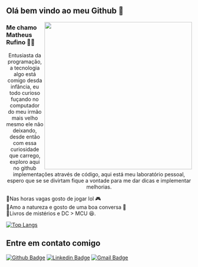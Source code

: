 ## Olá bem vindo ao meu Github 👋


<img align="right" width="400" height="400" src="https://i.imgur.com/orFHG7V.png">
 
 
### Me chamo Matheus Rufino 👨‍💻

<p style="text-align:center">
Entusiasta da programação, a tecnologia algo está comigo desda infância, eu todo curioso fuçando no computador do meu irmão mais velho mesmo ele não deixando, desde então com essa curiosidade que carrego, exploro aqui no github implementações através de código, aqui está meu laboratório pessoal, espero que se se divirtam fique a vontade para me dar dicas e implementar melhorias.
  
🔘Nas horas vagas gosto de jogar lol 🎮 <br> 
🔘Amo a natureza e gosto de uma boa conversa 🌳 <br>
🔘Livros de mistérios e DC > MCU  😆.
</p>


 [![Top Langs](https://github-readme-stats.vercel.app/api/top-langs/?username=matheusrcruz&layout=compact)](https://github.com/matheusrcruz/github-readme-stats)

## Entre em contato comigo 
[![Github Badge](https://img.shields.io/badge/-Github-000?style=flat-square&logo=Github&logoColor=white&link=link_do_seu_perfil_no_github)](https://github.com/matheusrcruz)
[![Linkedin Badge](https://img.shields.io/badge/-LinkedIn-blue?style=flat-square&logo=Linkedin&logoColor=white&link=link_do_seu_perfil_no_linkedin)](https://www.linkedin.com/in/mathrufino/)
[![Gmail Badge](https://img.shields.io/badge/-Gmail-c14438?style=flat-square&logo=Gmail&logoColor=white&link=mailto:seu_email)](mailto:mathrcruz@gmail.com)
 


